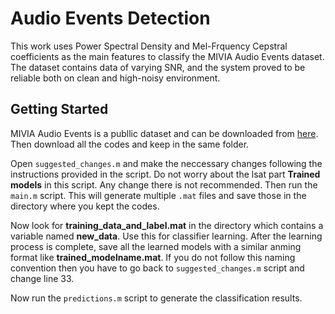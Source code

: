 # Audio Events Detection

This work uses Power Spectral Density and Mel-Frquency Cepstral coefficients as the main features to classify the MIVIA Audio Events dataset. The dataset contains data of varying SNR, and the system proved to be reliable both on clean and high-noisy environment.

## Getting Started

MIVIA Audio Events is a publlic dataset and can be downloaded from [here](https://mivia.unisa.it/datasets/audio-analysis/mivia-audio-events/). Then download all the codes and keep in the same folder.

Open `suggested_changes.m` and make the neccessary changes following the instructions provided in the script. Do not worry about the lsat part **Trained models** in this script. Any change there is not recommended.
Then run the `main.m` script. This will generate multiple `.mat` files and save those in the directory where you kept the codes.

Now look for **training_data_and_label.mat** in the directory which contains a variable named **new_data**. Use this for classifier learning. After the learning process is complete, save all the learned models with a similar anming format like **trained_modelname.mat**. If you do not follow this naming convention then you have to go back to `suggested_changes.m` script and change line 33.

Now run the `predictions.m` script to generate the classification results.

